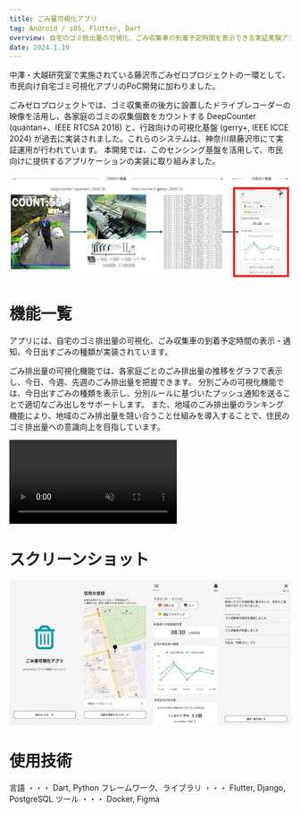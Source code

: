 ```yaml
---
title: ごみ量可視化アプリ
tag: Android / iOS, Flutter, Dart
overview: 自宅のゴミ排出量の可視化、ごみ収集車の到着予定時間を表示できる実証実験アプリ
date: 2024.1.19
---
```


中澤・大越研究室で実施されている藤沢市ごみゼロプロジェクトの一環として、市民向け自宅ゴミ可視化アプリのPoC開発に加わりました。

ごみゼロプロジェクトでは、ゴミ収集車の後方に設置したドライブレコーダーの映像を活用し、各家庭のゴミの収集個数をカウントする DeepCounter (quantan+、IEEE RTCSA 2018) と、行政向けの可視化基盤 (gerry+, IEEE ICCE 2024) が過去に実装されました。これらのシステムは、神奈川県藤沢市にて実証運用が行われています。
本開発では、このセンシング基盤を活用して、市民向けに提供するアプリケーションの実装に取り組みました。

![](/public/posts/530-app/project.jpg)

# 機能一覧
アプリには、自宅のゴミ排出量の可視化、ごみ収集車の到着予定時間の表示・通知、今日出すごみの種類が実装されています。

ごみ排出量の可視化機能では、各家庭ごとのごみ排出量の推移をグラフで表示し、今日、今週、先週のごみ排出量を把握できます。
分別ごみの可視化機能では、今日出すごみの種類を表示し、分別ルールに基づいたプッシュ通知を送ることで適切なごみ出しをサポートします。 
また、地域のごみ排出量のランキング機能により、地域のごみ排出量を競い合うこと仕組みを導入することで、住民のゴミ排出量への意識向上を目指しています。

<video src="/posts/530-app/demo-video.mp4" width=300 controls autoplay muted></video>

# スクリーンショット
![](/public/posts/530-app/thumbnail.jpg)

# 使用技術
言語 ・・・ Dart, Python
フレームワーク、ライブラリ ・・・ Flutter, Django, PostgreSQL
ツール ・・・ Docker,  Figma